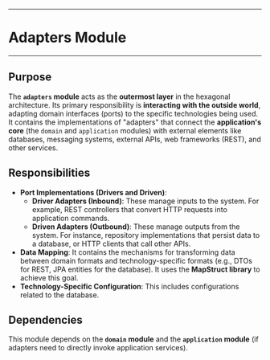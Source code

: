 ------

# Adapters Module

------

## Purpose

The **`adapters` module** acts as the **outermost layer** in the hexagonal architecture. Its primary responsibility is **interacting with the outside world**, adapting domain interfaces (ports) to the specific technologies being used. It contains the implementations of "adapters" that connect the **application's core** (the `domain` and `application` modules) with external elements like databases, messaging systems, external APIs, web frameworks (REST), and other services.

## Responsibilities

* **Port Implementations (Drivers and Driven)**:
    * **Driver Adapters (Inbound)**: These manage inputs to the system. For example, REST controllers that convert HTTP requests into application commands.
    * **Driven Adapters (Outbound)**: These manage outputs from the system. For instance, repository implementations that persist data to a database, or HTTP clients that call other APIs.
* **Data Mapping**: It contains the mechanisms for transforming data between domain formats and technology-specific formats (e.g., DTOs for REST, JPA entities for the database). It uses the **MapStruct library** to achieve this goal.
* **Technology-Specific Configuration**: This includes configurations related to the database.

## Dependencies

This module depends on the **`domain` module** and the **`application` module** (if adapters need to directly invoke application services).